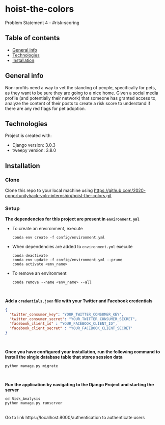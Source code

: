 # hoist-the-colors
Problem Statement 4 - #risk-scoring


## Table of contents
* [General info](#general-info)
* [Technologies](#technologies)
* [Installation](#installation)

## General info
Non-profits need a way to vet the standing of people, specifically for pets, as they want to be sure they are going to a nice home. Given a social media profile (and potentially their network) that someone has granted access to, analyze the content of their posts to create a risk score to understand if there are any red flags for pet adoption.
	
## Technologies
Project is created with:
* Django version: 3.0.3
* tweepy version: 3.8.0

## Installation

### Clone
Clone this repo to your local machine using https://github.com/2020-opportunityhack-voln-internship/hoist-the-colors.git
	
### Setup

**The dependencies for this project are present in `environment.yml`**

* To create an environment, execute
    ```shell script
    conda env create -f config/environment.yml 
    ```
* When dependencies are added to `environment.yml` execute
    ```shell script
    conda deactivate
    conda env update -f config/environment.yml --prune
    conda activate <env_name>
    ```
* To remove an environment
    ```shell script
    conda remove --name <env_name> --all
    ```
<br/>
    
**Add a `credentials.json` file with your Twitter and Facebook credentials**

```json
{
  "twitter_consumer_key": "YOUR_TWITTER_CONSUMER_KEY",
  "twitter_consumer_secret": "YOUR_TWITTER_CONSUMER_SECRET",
  "facebook_client_id" : "YOUR_FACEBOOK_CLIENT_ID",
  "facebook_client_secret" : "YOUR_FACEBOOK_CLIENT_SECRET"
}
```

<br/>

**Once you have configured your installation, run the following command to install the single database table that stores session data**

```shell script
python manage.py migrate
```

<br/>

**Run the application by navigating to the Django Project and starting the server**


    cd Risk_Analysis
    python manage.py runserver

    
 <br/>
Go to link https://localhost:8000/authentication to authenticate users
